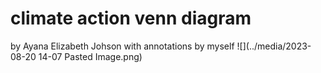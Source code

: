 # climate action venn diagram 
by Ayana Elizabeth Johson with annotations by myself
![](../media/2023-08-20 14-07 Pasted Image.png)